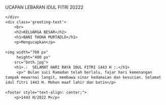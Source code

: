UCAPAN LEBARAN IDUL FITRI 20222

<head>
    <title>Document</title>
    <link href="https://fonts.googleapis.com/css?family=Dancing+Script" rel="stylesheet">
    <link href="./style.css" rel="stylesheet">

</head>
<body>
    <div class=container>
        <div> </div>
        <div> </div>
        <div> </div>
        <div> </div>
        <div> </div>
        <div> </div>
        <div> </div>
        <div> </div>
        <div> </div>

    </div> 
    <div class='greeting-text'> 
        <br>
        <h2>KELUARGA BESAR</h2>
        <h1>BANI THOHA MURTADLO</h1>
        <p>Mengucapkan</p>

    <img width="700 px"
         height="400 px" 
        src="bnth.jpg"> 
        <h1>.:  SELAMAT HARI RAYA IDUL FITRI 1443 H :.</h1>
         <p>" Bulan suci Ramadan telah berlalu, fajar hari kemenangan tampak mewarnai langit, membawa sinar kedamaian dan kesucian. Selamat idul fitri 1443 H. Mohon maaf lahir dan batin</p>

    <footer style="text-align: center;">
        <p>1443 H/2022 M</p>

</body>
</html>

